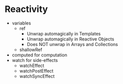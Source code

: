 # Reactivity

- variables
  - ref
    - Unwrap automagically in Templates
    - Unwrap automagically in Reactive Objects
    - Does NOT unwrap in Arrays and Collections
  - shallowRef
- computed for computation
- watch for side-effects
  - watchEffect
  - watchPostEffect
  - watchSyncEffect